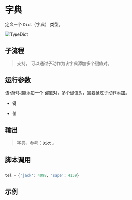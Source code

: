 # 字典 
定义一个 `Dict`（字典） 类型。

![TypeDict](./images/16.png ':size=90%')

## 子流程
> 支持， 可以通过子动作为该字典添加多个键值对。

## 运行参数
该动作只能添加一个 键值对，多个键值对，需要通过子动作添加。
* 键
> 

* 值
> 

## 输出

> 字典，参考：[`Dict`](./types/Dict.md) 。


## 脚本调用

```python

tel = {'jack': 4098, 'sape': 4139}

```

## 示例
